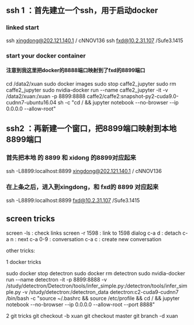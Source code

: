
## ssh 1 ：首先建立一个ssh，用于启动docker
### linked start

  ssh xingdong@202.121.140.1 / cNNOV136
  ssh fxd@10.2.31.107 /Sufe3.1415

### start your docker container
  #### 注意到我这里把docker的8888端口映射到了fxd的8899端口
  cd /data2/xuan
  sudo docker images
  sudo stop caffe2_jupyter
  sudo rm caffe2_jupyter
  sudo nvidia-docker run --name caffe2_jupyter -it -v /data2/xuan:/xuan -p 8899:8888 caffe2/caffe2:snapshot-py2-cuda9.0-cudnn7-ubuntu16.04 sh  -c "cd / && jupyter notebook --no-browser --ip 0.0.0.0 --allow-root"


## ssh2  ：再新建一个窗口，把8899端口映射到本地8899端口

  ### 首先把本地 的 8899 和 xidong 的8899对应起来
  ssh -L8899:localhost:8899 xingdong@202.121.140.1 / cNNOV136
  ### 在上条之后，进入到xingdong，和 fxd的 8899 对应起来
  ssh -L8899:localhost:8899 fxd@10.2.31.107  /Sufe3.1415


## screen tricks

screen -ls  : check links
screen -r 1598 : link to 1598 dialog
c-a d : detach
c-a n : next
c-a 0-9 : conversation
c-a c : create new conversation



other tricks:

1 docker tricks

  sudo docker stop detectron
  sudo docker rm detectron
  sudo nvidia-docker run  --name detectron -it -p 8899:8888 -v /study/detectron/Detectron/tools/infer_simple.py:/detectron/tools/infer_simple.py   -v /study/detectron:/detectron_data  detectron:c2-cuda9-cudnn7   /bin/bash   -c "source ~/.bashrc && source /etc/profile && cd / && jupyter notebook --no-browser --ip 0.0.0.0 --allow-root --port 8888"



2 git tricks 
  git checkout -b xuan
  git checkout master
  git branch -d xuan

